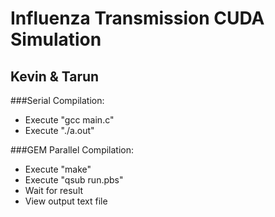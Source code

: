 # Influenza Transmission CUDA Simulation 
## Kevin & Tarun

###Serial Compilation:

* Execute "gcc main.c"
* Execute "./a.out"

###GEM Parallel Compilation:

* Execute "make"
* Execute "qsub run.pbs"
* Wait for result
* View output text file


